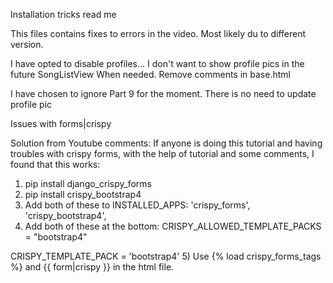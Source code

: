 Installation tricks read me

This files contains fixes to errors in the video.  Most likely du to different version.


I have opted to disable profiles... I don't want to show profile pics in the future SongListView
When needed.  Remove comments in base.html

I have chosen to ignore Part 9 for the moment.  There is no need to update profile pic

Issues with forms|crispy

Solution from Youtube comments:
If anyone is doing this tutorial and having troubles with crispy forms, with the help of tutorial and some comments, I found that this works:

1) pip install django_crispy_forms
2) pip install crispy_bootstrap4
3) Add both of these to INSTALLED_APPS:
    'crispy_forms',
    'crispy_bootstrap4',
4) Add both of these at the bottom:
CRISPY_ALLOWED_TEMPLATE_PACKS = "bootstrap4"

CRISPY_TEMPLATE_PACK = 'bootstrap4'
5) Use {% load crispy_forms_tags %} and {{ form|crispy }} in the html file.